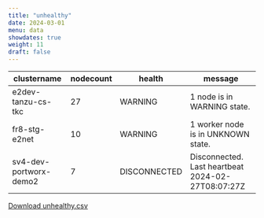 ```yaml
---
title: "unhealthy"
date: 2024-03-01
menu: data
showdates: true
weight: 11
draft: false
---
```

<!--more-->
| clustername            | nodecount | health       | message                                           |
| ---------------------- | --------- | ------------ | ------------------------------------------------- |
| e2dev-tanzu-cs-tkc     |        27 | WARNING      | 1 node is in WARNING state.                       |
| fr8-stg-e2net          |        10 | WARNING      | 1 worker node is in UNKNOWN state.                |
| sv4-dev-portworx-demo2 |         7 | DISCONNECTED | Disconnected. Last heartbeat 2024-02-27T08:07:27Z |
[Download unhealthy.csv](/csv/unhealthy.csv)
